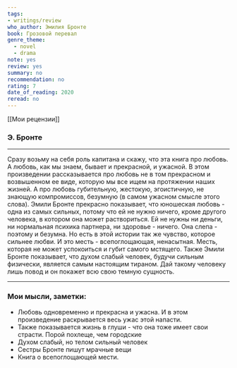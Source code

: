 ```yaml
---
tags: 
- writings/review
who_author: Эмилия Бронте
book: Грозовой перевал
genre_theme:
  - novel
  - drama
note: yes
review: yes
summary: no
recommendation: no
rating: 7
date_of_reading: 2020
reread: no
---
```

[[Мои рецензии]]
### Э. Бронте
---

Сразу возьму на себя роль капитана и скажу, что эта книга про любовь. А любовь, как мы знаем, бывает и прекрасной, и ужасной.
В этом произведении рассказывается про любовь не в том прекрасном и возвышенном ее виде, которую мы все ищем на протяжении наших жизней. А про любовь губительную, жестокую, эгоистичную, не знающую компромиссов, безумную (в самом ужасном смысле этого слова).
Эмили Бронте прекрасно показывает, что юношеская любовь - одна из самых сильных, потому что ей не нужно ничего, кроме другого человека, в котором она может раствориться. Ей не нужны ни деньги, ни нормальная психика партнера, ни здоровье - ничего. Она слепа - поэтому и безумна.
Но есть в этой истории так же чувство, которое сильнее любви. И это месть - всепоглощающая, ненасытная. Месть, которая не может успокоиться и губит самого мстящего.
Также Эмили Бронте показывает, что духом слабый человек, будучи сильным физически, является самым настоящим тираном. Дай такому человеку лишь повод и он покажет всю свою темную сущность.

---
### Мои мысли, заметки:
- Любовь одновременно и прекрасна и ужасна. И в этом произведение раскрывается весь ужас этой напасти.
- Также показывается жизнь в глуши - что она тоже имеет свои страсти. Порой похлеще, чем городские
- Духом слабый, но телом сильный человек
- Сестры Бронте пишут мрачные вещи
- Книга о всепоглощающей мести.